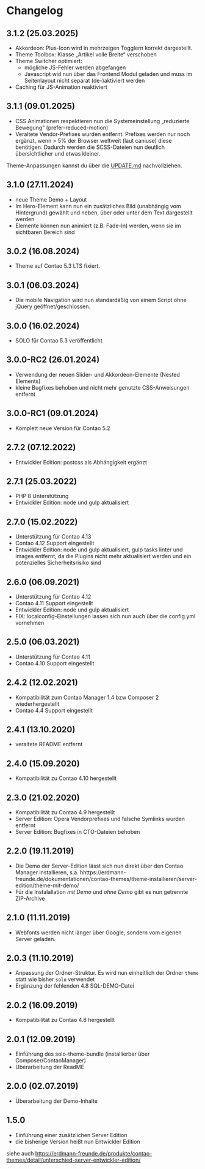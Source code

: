 # Changelog

## 3.1.2 (25.03.2025)

- Akkordeon: Plus-Icon wird in mehrzeigen Togglern korrekt dargestellt.
- Theme Toolbox: Klasse „Artikel volle Breite“ verschoben
- Theme Switcher optimiert:
  - mögliche JS-Fehler werden abgefangen
  - Javascript wid nun über das Frontend Modul geladen und muss im Seitenlayout nicht separat (de-)aktiviert werden
- Caching für JS-Animation reaktiviert

## 3.1.1 (09.01.2025)

- CSS Animationen respektieren nun die Systemeinstellung „reduzierte Bewegung“ (prefer-reduced-motion)
- Veraltete Vendor-Prefixes wurden entfernt. Prefixes werden nur noch ergänzt, wenn > 5% der Browser weltweit (laut caniuse) diese benötigen. Dadurch werden die SCSS-Dateien nun deutlich übersichtlicher und etwas kleiner.

Theme-Anpassungen kannst du über die [UPDATE.md](UPDATE.md) nachvollziehen.

## 3.1.0 (27.11.2024)

- neue Theme Demo + Layout
- Im Hero-Element kann nun ein zusätzliches Bild (unabhängig vom Hintergrund) gewählt und neben, über oder unter dem Text dargestellt werden
- Elemente können nun animiert (z.B. Fade-In) werden, wenn sie im sichtbaren Bereich sind

## 3.0.2 (16.08.2024)

- Theme auf Contao 5.3 LTS fixiert.

## 3.0.1 (06.03.2024)

- Die mobile Navigation wird nun standardäßig von einem Script ohne jQuery geöffnet/geschlossen.

## 3.0.0 (16.02.2024)

- SOLO für Contao 5.3 veröffentlicht

## 3.0.0-RC2 (26.01.2024)

- Verwendung der neuen Slider- und Akkordeon-Elemente (Nested Elements)
- kleine Bugfixes behoben und nicht mehr genutzte CSS-Anweisungen entfernt

## 3.0.0-RC1 (09.01.2024)

- Komplett neue Version für Contao 5.2

## 2.7.2 (07.12.2022)

- Entwickler Edition: postcss als Abhängigkeit ergänzt

## 2.7.1 (25.03.2022)

- PHP 8 Unterstützung
- Entwickler Edition: node und gulp aktualisiert

## 2.7.0 (15.02.2022)

- Unterstützung für Contao 4.13
- Contao 4.12 Support eingestellt
- Entwickler Edition: node und gulp aktualisiert, gulp tasks linter und images entfernt, da die Plugins nicht mehr aktualisiert werden und ein potenzielles Sicherheitsrisiko sind

## 2.6.0 (06.09.2021)

- Unterstützung für Contao 4.12
- Contao 4.11 Support eingestellt
- Entwickler Edition: node und gulp aktualisiert
- FIX: localconfig-Einstellungen lassen sich nun auch über die config.yml vornehmen

## 2.5.0 (06.03.2021)

- Unterstützung für Contao 4.11
- Contao 4.10 Support eingestellt

## 2.4.2 (12.02.2021)

- Kompatibilität zum Contao Manager 1.4 bzw Composer 2 wiederhergestellt
- Contao 4.4 Support eingestellt

## 2.4.1 (13.10.2020)

- veraltete README entfernt

## 2.4.0 (15.09.2020)

- Kompatibilität zu Contao 4.10 hergestellt

## 2.3.0 (21.02.2020)

- Kompatibilität zu Contao 4.9 hergestellt
- Server Edition: Opera Vendorprefixes und falsche Symlinks wurden entfernt
- Server Edition: Bugfixes in CTO-Dateien behoben

## 2.2.0 (19.11.2019)

- Die Demo der Server-Edition lässt sich nun direkt über den Contao Manager installieren, s.a. hhttps://erdmann-freunde.de/dokumentationen/contao-themes/theme-installieren/server-edition/theme-mit-demo/
- Für die Instalallation _mit Demo_ und _ohne Demo_ gibt es nun getrennte ZIP-Archive

## 2.1.0 (11.11.2019)

- Webfonts werden nicht länger über Google, sondern vom eigenen Server geladen.

## 2.0.3 (11.10.2019)

- Anpassung der Ordner-Struktur. Es wird nun einheitlich der Ordner `theme` statt wie bisher `solo` verwendet
- Ergänzung der fehlenden 4.8 SQL-DEMO-Datei

## 2.0.2 (16.09.2019)

- Kompatibilität zu Contao 4.8 hergestellt

## 2.0.1 (12.09.2019)

- Einführung des solo-theme-bundle (installierbar über Composer/ContaoManager)
- Überarbeitung der ReadME

## 2.0.0 (02.07.2019)

- Überarbeitung der Demo-Inhalte

## 1.5.0

- Einführung einer zusätzlichen Server Edition
- die bisherige Version heißt nun Entwickler Edition

siehe auch https://erdmann-freunde.de/produkte/contao-themes/detail/unterschied-server-entwickler-edition/

